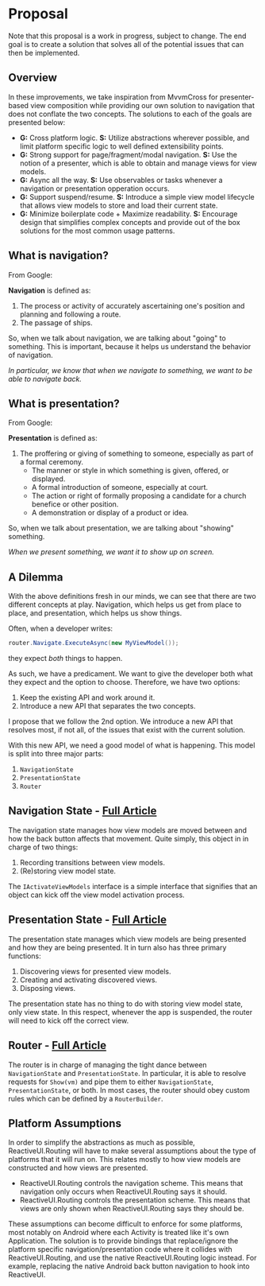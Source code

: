 # Proposal

Note that this proposal is a work in progress, subject to change. The end goal is to create a solution that solves all of the potential issues that can then be implemented.

## Overview

In these improvements, we take inspiration from MvvmCross for presenter-based view composition while providing our own solution to navigation that does not conflate the two concepts. The solutions to each of the goals are presented below:

- **G:** Cross platform logic. **S:** Utilize abstractions wherever possible, and limit platform specific logic to well defined extensibility points.
- **G:** Strong support for page/fragment/modal navigation. **S:** Use the notion of a presenter, which is able to obtain and manage views for view models.
- **G:** Async all the way. **S:** Use observables or tasks whenever a navigation or presentation opperation occurs.
- **G:** Support suspend/resume. **S:** Introduce a simple view model lifecycle that allows view models to store and load their current state.
- **G:** Minimize boilerplate code + Maximize readability. **S:** Encourage design that simplifies complex concepts and provide out of the box solutions for the most common usage patterns.

## What is navigation?

From Google:

**Navigation** is defined as:

1.  The process or activity of accurately ascertaining one's position and planning and following a route.
2.  The passage of ships.

So, when we talk about navigation, we are talking about "going" to something. This is important, because it helps us understand the behavior of navigation. 

*In particular, we know that when we navigate to something, we want to be able to navigate back.*

## What is presentation?

From Google:

**Presentation** is defined as:

1. The proffering or giving of something to someone, especially as part of a formal ceremony.
	- The manner or style in which something is given, offered, or displayed.
	- A formal introduction of someone, especially at court.
	- The action or right of formally proposing a candidate for a church benefice or other position.
	- A demonstration or display of a product or idea.

So, when we talk about presentation, we are talking about "showing" something. 

*When we present something, we want it to show up on screen.*

## A Dilemma

With the above definitions fresh in our minds, we can see that there are two different concepts at play. Navigation, which helps us get from place to place, and presentation, which helps us show things.

Often, when a developer writes:

```csharp
router.Navigate.ExecuteAsync(new MyViewModel());
```

they expect *both* things to happen.

As such, we have a predicament. We want to give the developer both what they expect and the option to choose. Therefore, we have two options:

1. Keep the existing API and work around it.
2. Introduce a new API that separates the two concepts.

I propose that we follow the 2nd option. We introduce a new API that resolves most, if not all, of the issues that exist with the current solution.

With this new API, we need a good model of what is happening. This model is split into three major parts:

1. `NavigationState`
2. `PresentationState`
3. `Router`

## Navigation State - [Full Article](./navigation-state.md)

The navigation state manages how view models are moved between and how the back button affects that movement. Quite simply, this object in in charge of two things:

1. Recording transitions between view models.
2. (Re)storing view model state.

The `IActivateViewModels` interface is a simple interface that signifies that an object can kick off the view model activation process.

## Presentation State - [Full Article](./presentation-state.md)

The presentation state manages which view models are being presented and how they are being presented.
It in turn also has three primary functions:

1. Discovering views for presented view models.
2. Creating and activating discovered views.
3. Disposing views.

The presentation state has no thing to do with storing view model state, only view state. 
In this respect, whenever the app is suspended, the router will need to kick off the correct view.

## Router - [Full Article](./router.md)
The router is in charge of managing the tight dance between `NavigationState` and `PresentationState`. In particular, it is able to resolve requests for `Show(vm)` and pipe them to either `NavigationState`, `PresentationState`, or both. In most cases, the router should obey custom rules which can be defined by a `RouterBuilder`.


## Platform Assumptions

In order to simplify the abstractions as much as possible, ReactiveUI.Routing will have to make several assumptions about the type of platforms that it will run on.
This relates mostly to how view models are constructed and how views are presented.

- ReactiveUI.Routing controls the navigation scheme. This means that navigation only occurs when ReactiveUI.Routing says it should.
- ReactiveUI.Routing controls the presentation scheme. This means that views are only shown when ReactiveUI.Routing says they should be.

These assumptions can become difficult to enforce for some platforms, most notably on Android where each Activity is treated like it's own Application. 
The solution is to provide bindings that replace/ignore the platform specific navigation/presentation code where it collides with ReactiveUI.Routing, and use the native ReactiveUI.Routing logic instead.
For example, replacing the native Android back button navigation to hook into ReactiveUI.